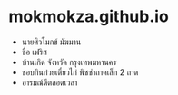 # mokmokza.github.io
 * นายศิวโมกข์ มัฆมาน
*  ชื่อ เฟริส 
* บ้านเกิด จังหวัด กรุงเทพมหานคร
* ชอบกินก๋วยเตี๋ยวไก่ พิซซ่าถาดเล็ก 2 ถาด
* อารมณ์ดีตลอดเวลา 
